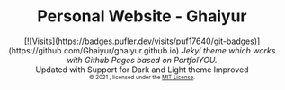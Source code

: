 <div align="center">
    <h1>Personal Website - Ghaiyur</h1>
    [![Visits](https://badges.pufler.dev/visits/puf17640/git-badges)](https://github.com/Ghaiyur/ghaiyur.github.io)
    <i>Jekyl theme which works with Github Pages based on PortfolYOU.</i>
    <br>Updated with Support for Dark and Light theme Improved<br>
    <sub><sup>© 2021 , licensed under the <a href="./LICENSE">MIT License</a>.</sup></sub>
</div>

